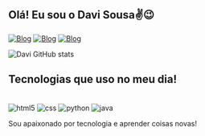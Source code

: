 ## Olá! Eu sou o Davi Sousa✌️😉

<!-- [![Blog](https://abre.ai/sujeitoprogramador)](https://sujeitoprogramdor.com) -->

[![Blog](https://img.shields.io/badge/LinkedIn-0077B5?style=for-the-badge&logo=linkedin&logoColor=white)](https://www.linkedin.com/in/davi-sousa-313556242/)
[![Blog](https://img.shields.io/badge/Instagram-E4405F?style=for-the-badge&logo=instagram&logoColor=white)](https://www.instagram.com/davig_so/)
[![Blog](https://img.shields.io/badge/Twitter-1DA1F2?style=for-the-badge&logo=twitter&logoColor=white)](https://twitter.com/davig_)

![Davi GitHub stats](https://github-readme-stats.vercel.app/api?username=DavigSo&show_icons=true&theme=dark)

## Tecnologias que uso no meu dia!

<div style="display: inline_block"> <br/>
  <img align="center" alt="html5" src="https://img.shields.io/badge/HTML5-E34F26?style=for-the-badge&logo=html5&logoColor=white">
  <img align="center" alt="css" src="https://img.shields.io/badge/CSS3-1572B6?style=for-the-badge&logo=css3&logoColor=white">
  <img align="center" alt="python" src="https://img.shields.io/badge/Python-14354C?style=for-the-badge&logo=python&logoColor=white">
  <img align="center" alt="java" src="https://img.shields.io/badge/Java-ED8B00?style=for-the-badge&logo=openjdk&logoColor=white">
</div>

Sou apaixonado por tecnologia e aprender coisas novas!



